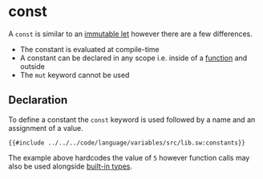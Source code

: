 # const

A `const` is similar to an [immutable let](./let.md#immutable) however there are a few differences.

- The constant is evaluated at compile-time
- A constant can be declared in any scope i.e. inside of a [function](../functions/index.md) and outside
- The `mut` keyword cannot be used

## Declaration

To define a constant the `const` keyword is used followed by a name and an assignment of a value.

```sway
{{#include ../../../code/language/variables/src/lib.sw:constants}}
```

The example above hardcodes the value of `5` however function calls may also be used alongside [built-in types](../built-ins/index.md).
